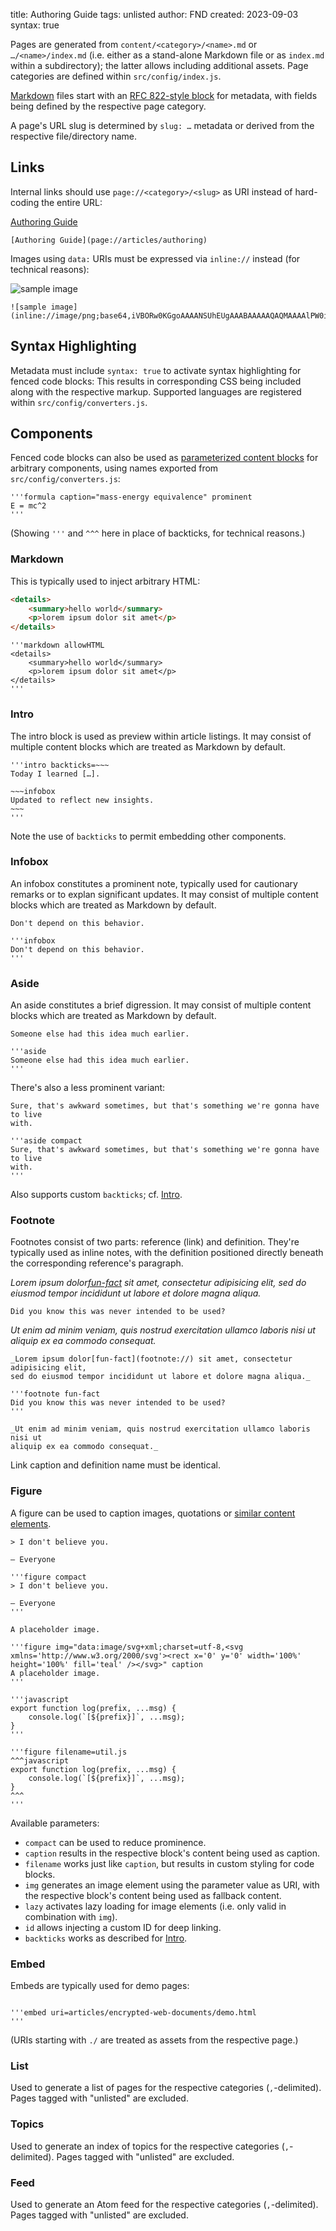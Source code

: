 title: Authoring Guide
tags: unlisted
author: FND
created: 2023-09-03
syntax: true

Pages are generated from `content/<category>/<name>.md` or `…/<name>/index.md`
(i.e. either as a stand-alone Markdown file or as `index.md` within a
subdirectory); the latter allows including additional assets. Page categories
are defined within `src/config/index.js`.

[Markdown](https://commonmark.org) files start with an
[RFC 822-style block](https://github.com/FND/metacolon) for metadata, with
fields being defined by the respective page category.

A page's URL slug is determined by `slug: …` metadata or derived from the
respective file/directory name.


Links
-----

Internal links should use `page://<category>/<slug>` as URI instead of
hard-coding the entire URL:

[Authoring Guide](page://articles/authoring)

```
[Authoring Guide](page://articles/authoring)
```

Images using `data:` URIs must be expressed via `inline://` instead (for
technical reasons):

![sample image](inline://image/png;base64,iVBORw0KGgoAAAANSUhEUgAAABAAAAAQAQMAAAAlPW0iAAAABlBMVEUAAAD///+l2Z/dAAAAM0lEQVR4nGP4/5/h/1+G/58ZDrAz3D/McH8yw83NDDeNGe4Ug9C9zwz3gVLMDA/A6P9/AFGGFyjOXZtQAAAAAElFTkSuQmCC)

```
![sample image](inline://image/png;base64,iVBORw0KGgoAAAANSUhEUgAAABAAAAAQAQMAAAAlPW0iAAAABlBMVEUAAAD///+l2Z/dAAAAM0lEQVR4nGP4/5/h/1+G/58ZDrAz3D/McH8yw83NDDeNGe4Ug9C9zwz3gVLMDA/A6P9/AFGGFyjOXZtQAAAAAElFTkSuQmCC)
```


Syntax Highlighting
-------------------

Metadata must include `syntax: true` to activate syntax highlighting for fenced
code blocks: This results in corresponding CSS being included along with the
respective markup. Supported languages are registered within
`src/config/converters.js`.


Components
----------

Fenced code blocks can also be used as
[parameterized content blocks](https://github.com/FND/lampenfieber) for
arbitrary components, using names exported from `src/config/converters.js`:

```
'''formula caption="mass-energy equivalence" prominent
E = mc^2
'''
```

(Showing `'''` and `^^^` here in place of backticks, for technical reasons.)


### Markdown

This is typically used to inject arbitrary HTML:

```markdown allowHTML
<details>
    <summary>hello world</summary>
    <p>lorem ipsum dolor sit amet</p>
</details>
```

```
'''markdown allowHTML
<details>
    <summary>hello world</summary>
    <p>lorem ipsum dolor sit amet</p>
</details>
'''
```


### Intro

The intro block is used as preview within article listings. It may consist of
multiple content blocks which are treated as Markdown by default.

```
'''intro backticks=~~~
Today I learned […].

~~~infobox
Updated to reflect new insights.
~~~
'''
```

Note the use of `backticks` to permit embedding other components.


### Infobox

An infobox constitutes a prominent note, typically used for cautionary remarks
or to explan significant updates. It may consist of multiple content blocks
which are treated as Markdown by default.

```infobox
Don't depend on this behavior.
```

```
'''infobox
Don't depend on this behavior.
'''
```


### Aside

An aside constitutes a brief digression. It may consist of multiple content
blocks which are treated as Markdown by default.

```aside
Someone else had this idea much earlier.
```

```
'''aside
Someone else had this idea much earlier.
'''
```

There's also a less prominent variant:

```aside compact
Sure, that's awkward sometimes, but that's something we're gonna have to live
with.
```

```
'''aside compact
Sure, that's awkward sometimes, but that's something we're gonna have to live
with.
'''
```

Also supports custom `backticks`; cf. [Intro](#intro).


### Footnote

Footnotes consist of two parts: reference (link) and definition. They're
typically used as inline notes, with the definition positioned directly beneath
the corresponding reference's paragraph.

_Lorem ipsum dolor[fun-fact](footnote://) sit amet, consectetur adipisicing elit,
sed do eiusmod tempor incididunt ut labore et dolore magna aliqua._

```footnote fun-fact
Did you know this was never intended to be used?
```

_Ut enim ad minim veniam, quis nostrud exercitation ullamco laboris nisi ut
aliquip ex ea commodo consequat._

```
_Lorem ipsum dolor[fun-fact](footnote://) sit amet, consectetur adipisicing elit,
sed do eiusmod tempor incididunt ut labore et dolore magna aliqua._

'''footnote fun-fact
Did you know this was never intended to be used?
'''

_Ut enim ad minim veniam, quis nostrud exercitation ullamco laboris nisi ut
aliquip ex ea commodo consequat._
```

Link caption and definition name must be identical.


### Figure

A figure can be used to caption images, quotations or
[similar content elements](http://html5doctor.com/the-figure-figcaption-elements/).

```figure compact
> I don't believe you.

— Everyone
```

```
'''figure compact
> I don't believe you.

— Everyone
'''
```

```figure img="data:image/svg+xml;charset=utf-8,<svg xmlns='http://www.w3.org/2000/svg'><rect x='0' y='0' width='100%' height='100%' fill='teal' /></svg>" caption
A placeholder image.
```

```
'''figure img="data:image/svg+xml;charset=utf-8,<svg xmlns='http://www.w3.org/2000/svg'><rect x='0' y='0' width='100%' height='100%' fill='teal' /></svg>" caption
A placeholder image.
'''
```

```figure filename=util.js
'''javascript
export function log(prefix, ...msg) {
    console.log(`[${prefix}]`, ...msg);
}
'''
```

```
'''figure filename=util.js
^^^javascript
export function log(prefix, ...msg) {
    console.log(`[${prefix}]`, ...msg);
}
^^^
'''
```

Available parameters:

* `compact` can be used to reduce prominence.
* `caption` results in the respective block's content being used as caption.
* `filename` works just like `caption`, but results in custom styling for code
  blocks.
* `img` generates an image element using the parameter value as URI, with the
  respective block's content being used as fallback content.
* `lazy` activates lazy loading for image elements (i.e. only valid in
  combination with `img`).
* `id` allows injecting a custom ID for deep linking.
* `backticks` works as described for [Intro](#intro).


### Embed

Embeds are typically used for demo pages:

```embed uri=articles/encrypted-web-documents/demo.html
```

```
'''embed uri=articles/encrypted-web-documents/demo.html
'''
```

(URIs starting with `./` are treated as assets from the respective page.)


### List

Used to generate a list of pages for the respective categories (`,`-delimited).
Pages tagged with "unlisted" are excluded.


### Topics

Used to generate an index of topics for the respective categories
(`,`-delimited). Pages tagged with "unlisted" are excluded.


### Feed

Used to generate an Atom feed for the respective categories (`,`-delimited).
Pages tagged with "unlisted" are excluded.
